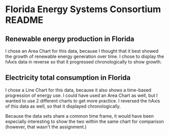 # Florida Energy Systems Consortium README

  ## Renewable energy production in Florida
  
  I chose an Area Chart for this data, because I thought that it best showed the growth of renewable energy generation over time. I chose to display the hAxis data in reverse so that it progressed chronologically to show growth.
  
  ## Electricity total consumption in Florida
  
  I chose a Line Chart for this data, because it also shows a time-based progression of energy use. I could have used an Area Chart as well, but I wanted to use 2 different charts to get more practice. I reversed the hAxis of this data as well, so that it displayed chronologically.

Because the data sets share a common time frame, it would have been especially interesting to show the two within the same chart for comparison (however, that wasn't the assignment.)